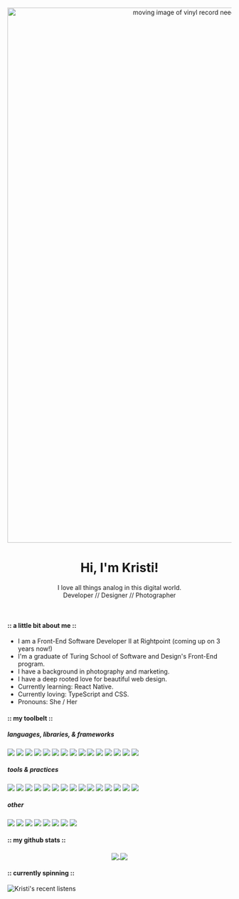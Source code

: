 <br />
<p align="center">
    <img src="recordplayerheader.gif" alt="moving image of vinyl record needle dropping down with title text Kristi Miller Front-End Developer" width="1200">
</p>
<div align="center">
<h1>Hi, I'm Kristi!</h1>
<p>I love all things analog in this digital world.
<br/>
Developer // Designer // Photographer</p>
</div>
<br/>

#### :: a little bit about me ::

* I am a Front-End Software Developer II at Rightpoint (coming up on 3 years now!)
* I'm a graduate of Turing School of Software and Design's Front-End program.
* I have a background in photography and marketing.
* I have a deep rooted love for beautiful web design.
* Currently learning: React Native.
* Currently loving: TypeScript and CSS.
* Pronouns: She / Her


#### :: my toolbelt ::

##### languages, libraries, & frameworks
<p>
  <img src="https://img.shields.io/badge/javascript%20-454851.svg?&style=for-the-badge&logo=javascript&logoColor=white" />
  <img src="https://img.shields.io/badge/react%20-745807.svg?&style=for-the-badge&logo=react&logoColor=white" />
  <img src="https://img.shields.io/badge/html5%20-C97D60.svg?&style=for-the-badge&logo=html5&logoColor=white" />
  <img src="https://img.shields.io/badge/css3%20-73956F.svg?&style=for-the-badge&logo=css3&logoColor=white" />
  <img src="https://img.shields.io/badge/sass%20-454851.svg?&style=for-the-badge&logo=sass&logoColor=white" />
  <img src="https://img.shields.io/badge/bootstrap%20-745807.svg?&style=for-the-badge&logo=bootstrap&logoColor=white" />
  <img src="https://img.shields.io/badge/typescript5%20-C97D60.svg?&style=for-the-badge&logo=typescript&logoColor=white" />
  <img src="https://img.shields.io/badge/Redux%20-73956F.svg?&style=for-the-badge&logo=redux&logoColor=white" />
  <img src="https://img.shields.io/badge/React%20Testing%20Library%20-454851.svg?&style=for-the-badge&logo=react&logoColor=white" />
  <img src="https://img.shields.io/badge/jest%20-745807.svg?&style=for-the-badge&logo=jest&logoColor=white" />
  <img src="https://img.shields.io/badge/mocha%20-C97D60.svg?&style=for-the-badge&logo=mocha&logoColor=white" />
  <img src="https://img.shields.io/badge/node.js%20-73956F.svg?&style=for-the-badge&logo=nodejs&logoColor=white" />
  <img src="https://img.shields.io/badge/express.js%20-454851.svg?&style=for-the-badge&logo=express&logoColor=white" />
  <img src="https://img.shields.io/badge/greensock%20-745807.svg?&style=for-the-badge&logo=greensock&logoColor=white" />
  <img src="https://img.shields.io/badge/markdown%20-C97D60.svg?&style=for-the-badge&logo=markdown&logoColor=white" />
</p>

##### tools & practices
<p>
  <img src="https://img.shields.io/badge/react%20hooks%20-73956F.svg?&style=for-the-badge&logo=react%20hooks&logoColor=white" />
  <img src="https://img.shields.io/badge/RESTful%20APIs%20-454851.svg?&style=for-the-badge&logo=&logoColor=white" />
  <img src="https://img.shields.io/badge/Git%20-745807.svg?&style=for-the-badge&logo=Git&logoColor=white" />
  <img src="https://img.shields.io/badge/Styled Components%20-C97D60.svg?&style=for-the-badge&logo=styled-components&logoColor=white" />
  <img src="https://img.shields.io/badge/heroku%20-73956F.svg?&style=for-the-badge&logo=heroku&logoColor=white" />
  <img src="https://img.shields.io/badge/Travis CI%20-454851.svg?&style=for-the-badge&logo=Travis-CI&logoColor=white" />
  <img src="https://img.shields.io/badge/Object Oriented Programming%20-745807.svg?&style=for-the-badge&logo=OOP&logoColor=white" />
  <img src="https://img.shields.io/badge/Test Driven Development%20-C97D60.svg?&style=for-the-badge&logo=TDD&logoColor=white" />
  <img src="https://img.shields.io/badge/Responsive Web Design%20-73956F.svg?&style=for-the-badge&logo=TDD&logoColor=white" />
    
  <img src="https://img.shields.io/badge/Accessibility Best Practices%20-454851.svg?&style=for-the-badge&logo=TDD&logoColor=white" />
  <img src="https://img.shields.io/badge/Webpack%20-745807.svg?&style=for-the-badge&logo=webpack&logoColor=white" />
  <img src="https://img.shields.io/badge/Babel%20-C97D60.svg?&style=for-the-badge&logo=babel&logoColor=white" />
  <img src="https://img.shields.io/badge/Photoshop%20-73956F.svg?&style=for-the-badge&logo=adobe-Photoshop&logoColor=white" />
  <img src="https://img.shields.io/badge/Lightroom%20-454851.svg?&style=for-the-badge&logo=adobe-Lightroom&logoColor=white" />
  <img src="https://img.shields.io/badge/Kanban Systems%20-745807.svg?&style=for-the-badge&logo=&logoColor=white" />
</p>

##### other
<p>
  <img src="https://img.shields.io/badge/Remote Team Collaboration%20-C97D60.svg?&style=for-the-badge&logo=OOP&logoColor=white" />
  <img src="https://img.shields.io/badge/Photography%20-73956F.svg?&style=for-the-badge&logo=&logoColor=white" />
  <img src="https://img.shields.io/badge/Customer Service%20-73956F.svg?&style=for-the-badge&logo=TDD&logoColor=white" />
  <img src="https://img.shields.io/badge/Marketing%20-745807.svg?&style=for-the-badge&logo=TDD&logoColor=white" />
  <img src="https://img.shields.io/badge/Wireframing%20-C97D60.svg?&style=for-the-badge&logo=OOP&logoColor=white" />
  <img src="https://img.shields.io/badge/Design%20-73956F.svg?&style=for-the-badge&logo=OOP&logoColor=white" />
  <img src="https://img.shields.io/badge/Video%20Production%20-73956F.svg?&style=for-the-badge&logo=&logoColor=white" />
  <img src="https://img.shields.io/badge/Prepress%20Printing%20-745807.svg?&style=for-the-badge&logo=&logoColor=white" />
</p>

#### :: my github stats ::

<div align="center">
   <a href="">
    <img align="center" src="https://github-readme-stats-sigma-five.vercel.app/api?username=Kristiannmiller&show_icons=true&include_all_commits=true&count_private=true&theme=onedark&line_height=40" />
  </a>
  <a href="">
    <img align="center" src="https://github-readme-stats.vercel.app/api/top-langs/?username=Kristiannmiller&theme=onedark&line_height=40&hide=css"/>
  </a>
</div
<br/>

#### :: currently spinning ::

![Kristi's recent listens](https://spotify-recently-played-readme.vercel.app/api?user=121527228&count=5)
